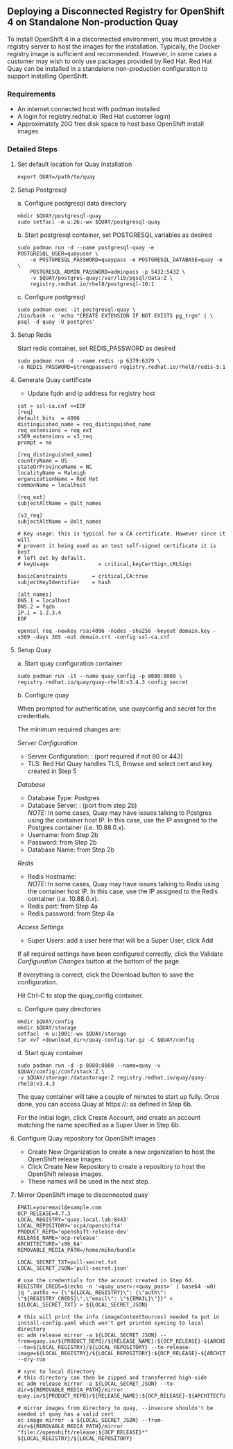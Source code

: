 ## Deploying a Disconnected Registry for OpenShift 4 on Standalone Non-production Quay
To install OpenShift 4 in a disconnected environment, you must provide a registry server to host the images for the installation.  Typically, the Docker registry image is sufficient and recommended.  However, in some cases a customer may wish to only use packages provided by Red Hat.  Red Hat Quay can be installed in a standalone non-production configuration to support installing OpenShift.

### Requirements
* An internet connected host with podman installed
* A login for registry.redhat.io (Red Hat customer login)
* Approximately 20G free disk space to host base OpenShift install images

### Detailed Steps
1. Set default location for Quay installation
    ```
    export QUAY=/path/to/quay
    ```
2. Setup Postgresql

    a.  Configure postgresql data directory

    ```
    mkdir $QUAY/postgresql-quay
    sudo setfacl -m u:26:-wx $QUAY/postgresql-quay
    ```

    b.  Start postgresql container, set POSTGRESQL variables as desired

    ```
    sudo podman run -d --name postgresql-quay -e POSTGRESQL_USER=quayuser \
        -e POSTGRESQL_PASSWORD=quaypass -e POSTGRESQL_DATABASE=quay -e \    
        POSTGRESQL_ADMIN_PASSWORD=adminpass -p 5432:5432 \
        -v $QUAY/postgres-quay:/var/lib/pgsql/data:Z \ 
        registry.redhat.io/rhel8/postgresql-10:1
    ```

    c.  Configure postgresql

    ```
    sudo podman exec -it postgresql-quay \
    /bin/bash -c 'echo "CREATE EXTENSION IF NOT EXISTS pg_trgm" | \
    psql -d quay -U postgres'
    ```

3. Setup Redis

    Start redis container, set REDIS_PASSWORD as desired
    ```
    sudo podman run -d --name redis -p 6379:6379 \
    -e REDIS_PASSWORD=strongpassword registry.redhat.io/rhel8/redis-5:1
    ```

4.  Generate Quay certificate
    * Update fqdn and ip address for registry host
    ```
    cat > ssl-ca.cnf <<EOF
    [req]
    default_bits  = 4096
    distinguished_name = req_distinguished_name
    req_extensions = req_ext
    x509_extensions = v3_req
    prompt = no

    [req_distinguished_name]
    countryName = US
    stateOrProvinceName = NC
    localityName = Raleigh
    organizationName = Red Hat
    commonName = localhost

    [req_ext]
    subjectAltName = @alt_names

    [v3_req]
    subjectAltName = @alt_names

    # Key usage: this is typical for a CA certificate. However since it will
    # prevent it being used as an test self-signed certificate it is best
    # left out by default.
    # keyUsage                = critical,keyCertSign,cRLSign

    basicConstraints        = critical,CA:true
    subjectKeyIdentifier    = hash

    [alt_names]
    DNS.1 = localhost
    DNS.2 = fqdn
    IP.1 = 1.2.3.4
    EOF

    openssl req -newkey rsa:4096 -nodes -sha256 -keyout domain.key -x509 -days 365 -out domain.crt -config ssl-ca.cnf
    ```

5.  Setup Quay

    a. Start quay configuration container
        
    ```
    sudo podman run -it --name quay_config -p 8080:8080 \ registry.redhat.io/quay/quay-rhel8:v3.4.3 config secret
    ```

    b. Configure quay

    When prompted for authentication, use quayconfig and secret for the credentials.

    The minimum required changes are:

    *Server Configuration*
    - Server Configuration:  <hostname of container host>:<port>   (port required if not 80 or 443)
    - TLS:   Red Hat Quay handles TLS, Browse and select cert and key created in Step 5 

    *Database*
    - Database Type:  Postgres
    - Database Server:  <hostname of container host>:<port>  (port from step 2b)  
      _NOTE:_  In some cases, Quay may have issues talking to Postgres using the container host  IP.  In this case, use the IP assigned to the Postgres container (i.e. 10.88.0.x).
    - Username:  from Step 2b
    - Password:  from Step 2b
    - Database Name:  from Step 2b

    *Redis*
    - Redis Hostname:  <hostname of container host>  
      _NOTE:_  In some cases, Quay may have issues talking to Redis using the container host  IP.  In this case, use the IP assigned to the Redis container (i.e. 10.88.0.x).
    - Redis port:  from Step 4a
    - Redis password:  from Step 4a

    *Access Settings*
    - Super Users:  add a user here that will be a Super User, click Add


    If all required settings have been configured correctly, click the Validate
    *Configuration Changes* button at the bottom of the page.  

    If everything is correct, click the Download button to save the configuration.  

    Hit Ctrl-C to stop the quay_config container.  

    c. Configure quay directories
    ```
    mkdir $QUAY/config
    mkdir $QUAY/storage
    setfacl -m u:1001:-wx $QUAY/storage
    tar xvf <download_dir>/quay-config.tar.gz -C $QUAY/config
    ```

    d. Start quay container
    ```
    sudo podman run -d -p 8080:8080 --name=quay -v $QUAY/config:/conf/stack:Z \ 
    -v $QUAY/storage:/datastorage:Z registry.redhat.io/quay/quay-rhel8:v3.4.3
    ```

    The quay container will take a couple of minutes to start up fully.  Once done, you can access Quay at  https://<hostname>:<port> as defined in Step 6b.  

    For the initial login, click Create Account, and create an account matching the name specified as a Super User in Step 6b.  

6.  Configure Quay repository for OpenShift images
    - Create New Organization to create a new organization to host the OpenShift release images.
    - Click Create New Repository to create a repository to host the OpenShift release images.
    - These names will be used in the next step.
  
  
7.  Mirror OpenShift image to disconnected quay
    ```
    EMAIL=youremail@example.com
    OCP_RELEASE=4.7.3
    LOCAL_REGISTRY='quay.local.lab:8443'
    LOCAL_REPOSITORY='ocp4/openshift4'
    PRODUCT_REPO='openshift-release-dev'
    RELEASE_NAME='ocp-release'
    ARCHITECTURE='x86_64'
    REMOVABLE_MEDIA_PATH=/home/mike/bundle

    LOCAL_SECRET_TXT=pull-secret.txt
    LOCAL_SECRET_JSON='pull-secret.json'

    # use the credentials for the account created in Step 6d.
    REGISTRY_CREDS=$(echo -n '<quay_user>:<quay_pass>' | base64 -w0)
    jq ".auths += {\"${LOCAL_REGISTRY}\": {\"auth\": \"${REGISTRY_CREDS}\",\"email\": \"${EMAIL}\"}}" < ${LOCAL_SECRET_TXT} > ${LOCAL_SECRET_JSON}

    # this will print the info (imageContentSources) needed to put in install-config.yaml which won't get printed syncing to local directory
    oc adm release mirror -a ${LOCAL_SECRET_JSON} --from=quay.io/${PRODUCT_REPO}/${RELEASE_NAME}:${OCP_RELEASE}-${ARCHITECTURE} --to=${LOCAL_REGISTRY}/${LOCAL_REPOSITORY} --to-release-image=${LOCAL_REGISTRY}/${LOCAL_REPOSITORY}:${OCP_RELEASE}-${ARCHITECTURE} --dry-run

    # sync to local directory
    # this directory can then be zipped and transferred high-side
    oc adm release mirror -a ${LOCAL_SECRET_JSON} --to-dir=${REMOVABLE_MEDIA_PATH}/mirror quay.io/${PRODUCT_REPO}/${RELEASE_NAME}:${OCP_RELEASE}-${ARCHITECTURE}

    # mirror images from directory to quay, --insecure shouldn't be needed if quay has a valid cert
    oc image mirror -a ${LOCAL_SECRET_JSON} --from-dir=${REMOVABLE_MEDIA_PATH}/mirror "file://openshift/release:${OCP_RELEASE}*" ${LOCAL_REGISTRY}/${LOCAL_REPOSITORY}
    ```


